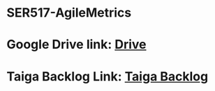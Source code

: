 # SER517-AgileMetrics
# Google Drive link: [Drive](https://drive.google.com/drive/u/1/folders/1qQd2xZBPPemDE9T6Qrv4r_UXlNUK8Zz_)
# Taiga Backlog Link: [Taiga Backlog](https://tree.taiga.io/project/dhruvimodii-agile-metrics-ser-517/backlog)
